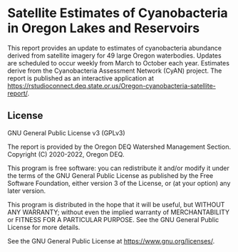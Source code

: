 # Satellite Estimates of Cyanobacteria in Oregon Lakes and Reservoirs

This report provides an update to estimates of cyanobacteria abundance derived from satellite imagery for 49 large Oregon waterbodies. Updates are scheduled to occur weekly from March to October each year. Estimates derive from the Cyanobacteria Assessment Network (CyAN) project. The report is published as an interactive application at https://rstudioconnect.deq.state.or.us/Oregon-cyanobacteria-satellite-report/.



## License
GNU General Public License v3 (GPLv3)

The report is provided by the Oregon DEQ Watershed Management Section. Copyright (C) 2020-2022, Oregon DEQ.

This program is free software: you can redistribute it and/or modify it under the terms of the GNU General Public License as published by the Free Software Foundation, either version 3 of the License, or (at your option) any later version.

This program is distributed in the hope that it will be useful, but WITHOUT ANY WARRANTY; without even the implied warranty of MERCHANTABILITY or FITNESS FOR A PARTICULAR PURPOSE. See the GNU General Public License for more details.

See the GNU General Public License at https://www.gnu.org/licenses/.
